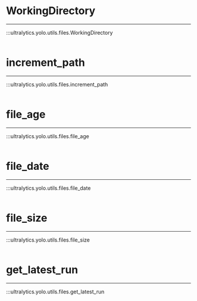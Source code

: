# WorkingDirectory
---
:::ultralytics.yolo.utils.files.WorkingDirectory
<br><br>

# increment_path
---
:::ultralytics.yolo.utils.files.increment_path
<br><br>

# file_age
---
:::ultralytics.yolo.utils.files.file_age
<br><br>

# file_date
---
:::ultralytics.yolo.utils.files.file_date
<br><br>

# file_size
---
:::ultralytics.yolo.utils.files.file_size
<br><br>

# get_latest_run
---
:::ultralytics.yolo.utils.files.get_latest_run
<br><br>
